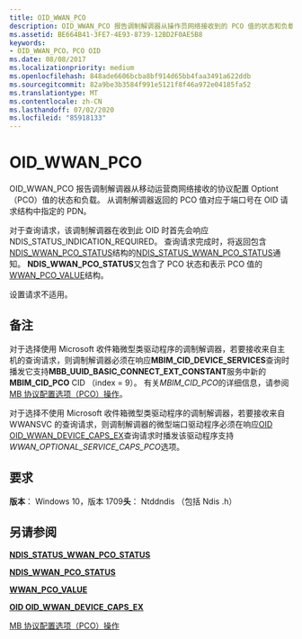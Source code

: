 ```yaml
---
title: OID_WWAN_PCO
description: OID_WWAN_PCO 报告调制解调器从操作员网络接收到的 PCO 值的状态和负载。
ms.assetid: BE664B41-3FE7-4E93-8739-12BD2F0AE5B8
keywords:
- OID_WWAN_PCO，PCO OID
ms.date: 08/08/2017
ms.localizationpriority: medium
ms.openlocfilehash: 848ade6606bcba8bf914d65bb4faa3491a622ddb
ms.sourcegitcommit: 82a9be3b3584f991e5121f8f46a972e04185fa52
ms.translationtype: MT
ms.contentlocale: zh-CN
ms.lasthandoff: 07/02/2020
ms.locfileid: "85918133"
---
```

# <a name="oid_wwan_pco"></a>OID_WWAN_PCO

OID_WWAN_PCO 报告调制解调器从移动运营商网络接收的协议配置 Optiont （PCO）值的状态和负载。 从调制解调器返回的 PCO 值对应于端口号在 OID 请求结构中指定的 PDN。

对于查询请求，该调制解调器在收到此 OID 时首先会响应 NDIS_STATUS_INDICATION_REQUIRED。 查询请求完成时，将返回包含[NDIS_WWAN_PCO_STATUS](https://docs.microsoft.com/windows-hardware/drivers/ddi/ndiswwan/ns-ndiswwan-_ndis_wwan_pco_status)结构的[NDIS_STATUS_WWAN_PCO_STATUS](ndis-status-wwan-pco-status.md)通知。 **NDIS_WWAN_PCO_STATUS**又包含了 PCO 状态和表示 PCO 值的[WWAN_PCO_VALUE](https://docs.microsoft.com/windows-hardware/drivers/ddi/wwan/ns-wwan-_wwan_pco_value)结构。

设置请求不适用。

## <a name="remarks"></a>备注

对于选择使用 Microsoft 收件箱微型类驱动程序的调制解调器，若要接收来自主机的查询请求，则调制解调器必须在响应**MBIM_CID_DEVICE_SERVICES**查询时播发它支持**MBB_UUID_BASIC_CONNECT_EXT_CONSTANT**服务中新的**MBIM_CID_PCO** CID （index = 9）。 有关*MBIM_CID_PCO*的详细信息，请参阅[MB 协议配置选项（PCO）操作](mb-protocol-configuration-options-pco-operations.md)。

对于选择不使用 Microsoft 收件箱微型类驱动程序的调制解调器，若要接收来自 WWANSVC 的查询请求，则调制解调器的微型端口驱动程序必须在响应[OID OID_WWAN_DEVICE_CAPS_EX](oid-wwan-device-caps-ex.md)查询请求时播发该驱动程序支持*WWAN_OPTIONAL_SERVICE_CAPS_PCO*选项。

## <a name="requirements"></a>要求

**版本**： Windows 10，版本 1709**头**： Ntddndis （包括 Ndis .h）

## <a name="see-also"></a>另请参阅

[**NDIS_STATUS_WWAN_PCO_STATUS**](ndis-status-wwan-pco-status.md)

[**NDIS_WWAN_PCO_STATUS**](https://docs.microsoft.com/windows-hardware/drivers/ddi/ndiswwan/ns-ndiswwan-_ndis_wwan_pco_status)

[**WWAN_PCO_VALUE**](https://docs.microsoft.com/windows-hardware/drivers/ddi/wwan/ns-wwan-_wwan_pco_value) 

[**OID OID_WWAN_DEVICE_CAPS_EX**](oid-wwan-device-caps-ex.md)

[MB 协议配置选项（PCO）操作](mb-protocol-configuration-options-pco-operations.md)
